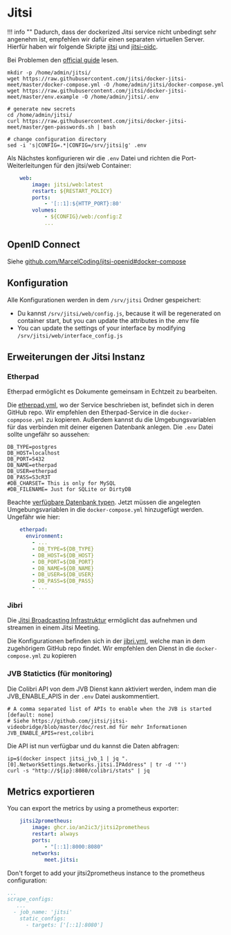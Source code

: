 # Jitsi

!!! info ""
	Dadurch, dass der dockerized Jitsi service nicht unbedingt sehr angenehm ist, empfehlen wir dafür einen separaten 
	virtuellen Server.
	Hierfür haben wir folgende Skripte [jitsi](https://github.com/secshellnet/docs/blob/main/scripts/jitsi.sh)
	und [jitsi-oidc](https://github.com/secshellnet/docs/blob/main/scripts/jitsi-oidc.sh).

Bei Problemen den [official guide](https://jitsi.github.io/handbook/docs/devops-guide/devops-guide-docker) lesen.

```shell
mkdir -p /home/admin/jitsi/
wget https://raw.githubusercontent.com/jitsi/docker-jitsi-meet/master/docker-compose.yml -O /home/admin/jitsi/docker-compose.yml
wget https://raw.githubusercontent.com/jitsi/docker-jitsi-meet/master/env.example -O /home/admin/jitsi/.env

# generate new secrets
cd /home/admin/jitsi/
curl https://raw.githubusercontent.com/jitsi/docker-jitsi-meet/master/gen-passwords.sh | bash

# change configuration directory
sed -i 's|CONFIG=.*|CONFIG=/srv/jitsi|g' .env
```

Als Nächstes konfigurieren wir die `.env` Datei und richten die Port-Weiterleitungen für den jitsi/web Container:
```yaml
    web:
        image: jitsi/web:latest
        restart: ${RESTART_POLICY}
        ports:
            - '[::1]:${HTTP_PORT}:80'
        volumes:
            - ${CONFIG}/web:/config:Z
            ...
```

## OpenID Connect
Siehe [github.com/MarcelCoding/jitsi-openid#docker-compose](https://github.com/MarcelCoding/jitsi-openid#docker-compose)

## Konfiguration
Alle Konfigurationen werden in dem `/srv/jitsi` Ordner gespeichert: 
<ul>
  <li>
    Du kannst <code>/srv/jitsi/web/config.js</code>, because it will be regenerated on container start, but you can update the attributes in the .env file
  </li>
  <li>
    You can update the settings of your interface by modifying <code>/srv/jitsi/web/interface_config.js</code>
  </li>
</ul>


## Erweiterungen der Jitsi Instanz
### Etherpad
Etherpad ermöglicht es Dokumente gemeinsam in Echtzeit zu bearbeiten.

Die [etherpad.yml](https://github.com/jitsi/docker-jitsi-meet/blob/master/etherpad.yml), wo der Service beschrieben ist,
befindet sich in deren GitHub repo.
Wir empfehlen den Etherpad-Service in die `docker-copmpose.yml` zu kopieren.
Außerdem kannst du die Umgebungsvariablen für das verbinden mit deiner eigenen Datenbank anlegen. Die `.env` Datei
sollte ungefähr so aussehen:
```shell
DB_TYPE=postgres
DB_HOST=localhost
DB_PORT=5432
DB_NAME=etherpad
DB_USER=etherpad
DB_PASS=S3cR3T
#DB_CHARSET= This is only for MySQL
#DB_FILENAME= Just for SQLite or DirtyDB
```
Beachte [verfügbare Datenbank typen](https://www.npmjs.com/package/ueberdb2).
Jetzt müssen die angelegten Umgebungsvariablen in die `docker-compose.yml` hinzugefügt werden. Ungefähr wie hier:
```yaml
    etherpad:
      environment:
        - ...
        - DB_TYPE=${DB_TYPE}
        - DB_HOST=${DB_HOST}
        - DB_PORT=${DB_PORT}
        - DB_NAME=${DB_NAME}
        - DB_USER=${DB_USER}
        - DB_PASS=${DB_PASS}
        - ...
```

### Jibri
Die [Jitsi Broadcasting Infrastruktur](https://github.com/jitsi/jibri) ermöglicht das aufnehmen und streamen in einem
Jitsi Meeting.

Die Konfigurationen befinden sich in der [jibri.yml](https://github.com/jitsi/docker-jitsi-meet/blob/master/jibri.yml),
welche man in dem zugehörigem GitHub repo findet.
Wir empfehlen den Dienst in die `docker-compose.yml` zu kopieren


### JVB Statictics (für monitoring)

Die Colibri API von dem JVB Dienst kann aktiviert werden, indem man die JVB_ENABLE_APIS in der `.env` Datei
auskommentiert.


```shell
# A comma separated list of APIs to enable when the JVB is started [default: none]
# Siehe https://github.com/jitsi/jitsi-videobridge/blob/master/doc/rest.md für mehr Informationen
JVB_ENABLE_APIS=rest,colibri
```

Die API ist nun verfügbar und du kannst die Daten abfragen:
```shell
ip=$(docker inspect jitsi_jvb_1 | jq ".[0].NetworkSettings.Networks.jitsi.IPAddress" | tr -d '"')
curl -s "http://${ip}:8080/colibri/stats" | jq
```

## Metrics exportieren
You can export the metrics by using a prometheus exporter:

```yaml
    jitsi2prometheus:
        image: ghcr.io/an2ic3/jitsi2prometheus
        restart: always
		ports:
			- "[::1]:8000:8080"
        networks:
            meet.jitsi:
```

Don't forget to add your jitsi2prometheus instance to the prometheus configuration:
```yaml
...
scrape_configs:
   ...
  - job_name: 'jitsi'
    static_configs:
      - targets: ['[::1]:8080']
```
